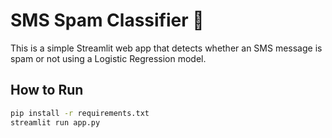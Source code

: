 # SMS Spam Classifier 📱

This is a simple Streamlit web app that detects whether an SMS message is spam or not using a Logistic Regression model.

## How to Run

```bash
pip install -r requirements.txt
streamlit run app.py
